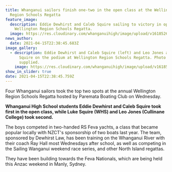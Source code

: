 ```yaml
---
title: Whanganui sailors finish one-two in the open class at the Wellington
  Region Schools Regatta
feature_image:
  description: Eddie Dewhirst and Caleb Squire sailing to victory in open class at
    Wellington Region Schools Regatta.
  image: https://res.cloudinary.com/whanganuihigh/image/upload/v1618526479/News/Eddie_Dewhirst_and_Caleb_Squire_WN_Schools_Regatta.Chron_16.4.21.jpg
news_author:
  date: 2021-04-15T22:38:45.683Z
image_gallery:
  - description: Eddie Dewhirst and Caleb Squire (left) and Leo Jones and Luke
      Squire on the podium at Wellington Region Schools Regatta. Photo /
      supplied.
    image: https://res.cloudinary.com/whanganuihigh/image/upload/v1618526502/News/Eddie_Dewhirst_and_Caleb_Squire_no_2.WN_Schools_Regatta.Chron_16.4.21.jpg
show_in_slider: true
date: 2021-04-15T22:38:45.759Z
---
```

Four Whanganui sailors took the top two spots at the annual Wellington Region Schools Regatta hosted by Paremata Boating Club on Wednesday.

**Whanganui High School students Eddie Dewhirst and Caleb Squire took first in the open class, while Luke Squire (WHS) and Leo Jones (Cullinane College) took second.**

The boys competed in two-handed RS Feva yachts, a class that became popular locally with NZCT's sponsorship of two boats last year. The team, sponsored by Dewhirst Law, has been training on the Whanganui River with their coach Ray Hall most Wednesdays after school, as well as competing in the Sailing Wanganui weekend race series, and other North Island regattas.

They have been building towards the Feva Nationals, which are being held this Anzac weekend in Manly, Sydney.